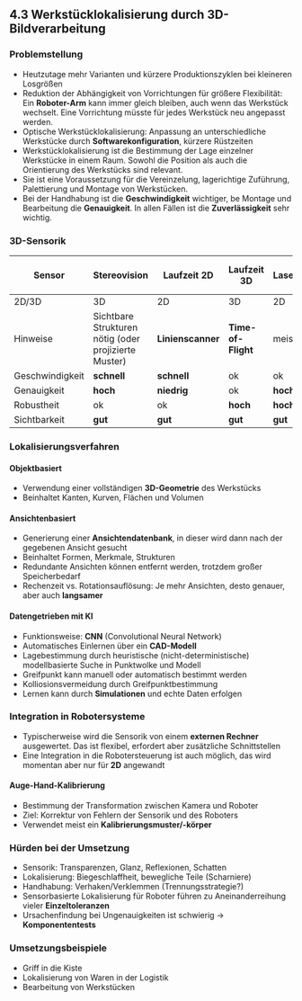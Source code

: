 ## 4.3 Werkstücklokalisierung durch 3D-Bildverarbeitung

### Problemstellung

- Heutzutage mehr Varianten und kürzere Produktionszyklen bei kleineren Losgrößen
- Reduktion der Abhängigkeit von Vorrichtungen für größere Flexibilität: Ein **Roboter-Arm** kann immer gleich bleiben, auch wenn das Werkstück wechselt. Eine Vorrichtung müsste für jedes Werkstück neu angepasst werden.
- Optische Werkstücklokalisierung: Anpassung an unterschiedliche Werkstücke durch **Softwarekonfiguration**, kürzere Rüstzeiten
- Werkstücklokalisierung ist die Bestimmung der Lage einzelner Werkstücke in einem Raum. Sowohl die Position als auch die Orientierung des Werkstücks sind relevant.
- Sie ist eine Voraussetzung für die Vereinzelung, lagerichtige Zuführung, Palettierung und Montage von Werkstücken.
- Bei der Handhabung ist die **Geschwindigkeit** wichtiger, be Montage und Bearbeitung die **Genauigkeit**. In allen Fällen ist die **Zuverlässigkeit** sehr wichtig.

### 3D-Sensorik

| Sensor | Stereovision | Laufzeit 2D | Laufzeit 3D | Lasertriangulation | Punktuell messende Systeme |
| --- | --- | --- | --- | --- | --- |
| 2D/3D | 3D | 2D | 3D | 2D |  |
| Hinweise | Sichtbare Strukturen nötig (oder projizierte Muster) | **Linienscanner** | **Time-of-Flight** | meist Laserlinie | **Marker** oder Messeinheit nötig |
| Geschwindigkeit | **schnell** | **schnell** | ok | ok | **langsam** |
| Genauigkeit | **hoch** | **niedrig** | ok | **hoch** | **sehr hoch** |
| Robustheit | ok | ok | **hoch** | **hoch** | **hoch** |
| Sichtbarkeit | **gut** | **gut** | **gut** | **gut** | **gut** |

### Lokalisierungsverfahren

#### Objektbasiert

- Verwendung einer vollständigen **3D-Geometrie** des Werkstücks
- Beinhaltet Kanten, Kurven, Flächen und Volumen

#### Ansichtenbasiert

- Generierung einer **Ansichtendatenbank**, in dieser wird dann nach der gegebenen Ansicht gesucht
- Beinhaltet Formen, Merkmale, Strukturen
- Redundante Ansichten können entfernt werden, trotzdem großer Speicherbedarf
- Rechenzeit vs. Rotationsauflösung: Je mehr Ansichten, desto genauer, aber auch **langsamer**

#### Datengetrieben mit KI

- Funktionsweise: **CNN** (Convolutional Neural Network)
- Automatisches Einlernen über ein **CAD-Modell**
- Lagebestimmung durch heuristische (nicht-deterministische) modellbasierte Suche in Punktwolke und Modell
- Greifpunkt kann manuell oder automatisch bestimmt werden
- Kolliosionsvermeidung durch Greifpunktbestimmung
- Lernen kann durch **Simulationen** und echte Daten erfolgen

### Integration in Robotersysteme

- Typischerweise wird die Sensorik von einem **externen Rechner** ausgewertet. Das ist flexibel, erfordert aber zusätzliche Schnittstellen
- Eine Integration in die Robotersteuerung ist auch möglich, das wird momentan aber nur für **2D** angewandt

#### Auge-Hand-Kalibrierung

- Bestimmung der Transformation zwischen Kamera und Roboter
- Ziel: Korrektur von Fehlern der Sensorik und des Roboters
- Verwendet meist ein **Kalibrierungsmuster/-körper**

### Hürden bei der Umsetzung

- Sensorik: Transparenzen, Glanz, Reflexionen, Schatten
- Lokalisierung: Biegeschlaffheit, bewegliche Teile (Scharniere)
- Handhabung: Verhaken/Verklemmen (Trennungsstrategie?)
- Sensorbasierte Lokalisierung für Roboter führen zu Aneinanderreihung vieler **Einzeltoleranzen**
- Ursachenfindung bei Ungenauigkeiten ist schwierig $\rightarrow$ **Komponententests**

### Umsetzungsbeispiele

- Griff in die Kiste
- Lokalisierung von Waren in der Logistik
- Bearbeitung von Werkstücken